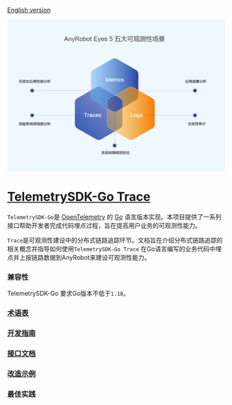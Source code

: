 [English version](README_en.md)

![LOGO](docs/images/TelemetrySDK.png)

# [TelemetrySDK-Go Trace](https://devops.aishu.cn/AISHUDevOps/ONE-Architecture/_git/TelemetrySDK-Go?version=GB2.2.0&path=/exporters/artrace/README.md&_a=preview)

`TelemetrySDK-Go`是 [OpenTelemetry](https://opentelemetry.io/) 的 [Go](https://golang.org/)
语言版本实现。本项目提供了一系列接口帮助开发者完成代码埋点过程，旨在提高用户业务的可观测性能力。

`Trace`是可观测性建设中的分布式链路追踪环节。文档旨在介绍分布式链路追踪的相关概念并指导如何使用`TelemetrySDK-Go Trace`
在Go语言编写的业务代码中埋点并上报链路数据到AnyRobot来建设可观测性能力。

### 兼容性

TelemetrySDK-Go 要求Go版本不低于`1.18`。

### [术语表](docs/cn/glossary.md)

### [开发指南](docs/cn/dev_guide.md)

### [接口文档](docs/cn/interface.md)

### [改造示例](examples/oneservice.go)

### 最佳实践